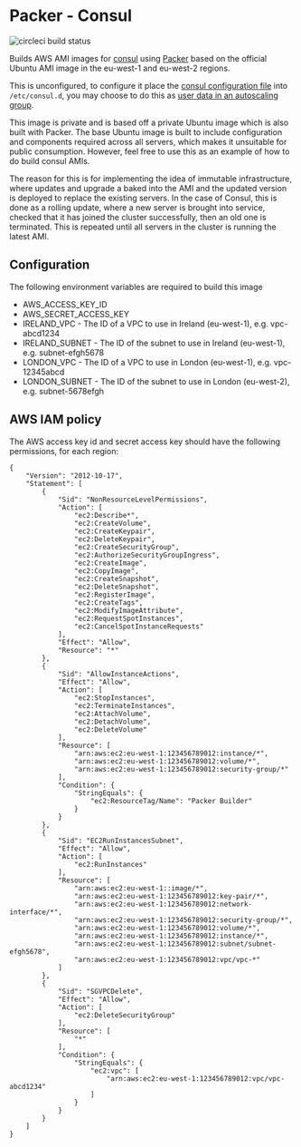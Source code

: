 # Packer - Consul

![circleci build status](https://circleci.com/gh/daveshepherd/packer-consul.png?style=shield "circleci build status")

Builds AWS AMI images for [consul](https://www.consul.io/) using [Packer](https://www.packer.io/) based on the official
Ubuntu AMI image in the eu-west-1 and eu-west-2 regions.

This is unconfigured, to configure it place the
[consul configuration file](https://www.consul.io/docs/agent/options.html) into `/etc/consul.d`, you may choose to do
this as [user data in an autoscaling group](https://docs.aws.amazon.com/AWSEC2/latest/UserGuide/user-data.html).

This image is private and is based off a private Ubuntu image which is also built with Packer. The base Ubuntu image
is built to include configuration and components required across all servers, which makes it unsuitable for public
consumption. However, feel free to use this as an example of how to do build consul AMIs.

The reason for this is for implementing the idea of immutable infrastructure, where updates and upgrade a baked into the
AMI and the updated version is deployed to replace the existing servers. In the case of Consul, this is done as a
rolling update, where a new server is brought into service, checked that it has joined the cluster successfully, then an
old one is terminated. This is repeated until all servers in the cluster is running the latest AMI. 

## Configuration

The following environment variables are required to build this image

* AWS_ACCESS_KEY_ID
* AWS_SECRET_ACCESS_KEY	
* IRELAND_VPC - The ID of a VPC to use in Ireland (eu-west-1), e.g. vpc-abcd1234
* IRELAND_SUBNET - The ID of the subnet to use in Ireland (eu-west-1), e.g. subnet-efgh5678
* LONDON_VPC - The ID of a VPC to use in London (eu-west-1), e.g. vpc-12345abcd
* LONDON_SUBNET - The ID of the subnet to use in London (eu-west-2), e.g. subnet-5678efgh

## AWS IAM policy

The AWS access key id and secret access key should have the following permissions, for each region:

```
{
    "Version": "2012-10-17",
    "Statement": [
        {
            "Sid": "NonResourceLevelPermissions",
            "Action": [
                "ec2:Describe*",
                "ec2:CreateVolume",
                "ec2:CreateKeypair",
                "ec2:DeleteKeypair",
                "ec2:CreateSecurityGroup",
                "ec2:AuthorizeSecurityGroupIngress",
                "ec2:CreateImage",
                "ec2:CopyImage",
                "ec2:CreateSnapshot",
                "ec2:DeleteSnapshot",
                "ec2:RegisterImage",
                "ec2:CreateTags",
                "ec2:ModifyImageAttribute",
                "ec2:RequestSpotInstances",
                "ec2:CancelSpotInstanceRequests"
            ],
            "Effect": "Allow",
            "Resource": "*"
        },
        {
            "Sid": "AllowInstanceActions",
            "Effect": "Allow",
            "Action": [
                "ec2:StopInstances",
                "ec2:TerminateInstances",
                "ec2:AttachVolume",
                "ec2:DetachVolume",
                "ec2:DeleteVolume"
            ],
            "Resource": [
                "arn:aws:ec2:eu-west-1:123456789012:instance/*",
                "arn:aws:ec2:eu-west-1:123456789012:volume/*",
                "arn:aws:ec2:eu-west-1:123456789012:security-group/*"
            ],
            "Condition": {
                "StringEquals": {
                    "ec2:ResourceTag/Name": "Packer Builder"
                }
            }
        },
        {
            "Sid": "EC2RunInstancesSubnet",
            "Effect": "Allow",
            "Action": [
                "ec2:RunInstances"
            ],
            "Resource": [
                "arn:aws:ec2:eu-west-1::image/*",
                "arn:aws:ec2:eu-west-1:123456789012:key-pair/*",
                "arn:aws:ec2:eu-west-1:123456789012:network-interface/*",
                "arn:aws:ec2:eu-west-1:123456789012:security-group/*",
                "arn:aws:ec2:eu-west-1:123456789012:volume/*",
                "arn:aws:ec2:eu-west-1:123456789012:instance/*",
                "arn:aws:ec2:eu-west-1:123456789012:subnet/subnet-efgh5678",
                "arn:aws:ec2:eu-west-1:123456789012:vpc/vpc-*"
            ]
        },
        {
            "Sid": "SGVPCDelete",
            "Effect": "Allow",
            "Action": [
                "ec2:DeleteSecurityGroup"
            ],
            "Resource": [
                "*"
            ],
            "Condition": {
                "StringEquals": {
                    "ec2:vpc": [
                        "arn:aws:ec2:eu-west-1:123456789012:vpc/vpc-abcd1234"
                    ]
                }
            }
        }
    ]
}
```